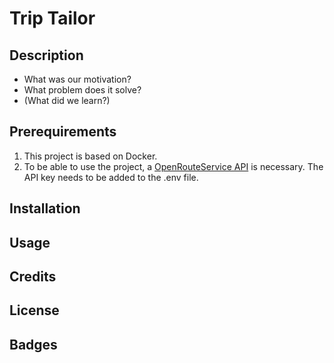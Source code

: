 # Trip Tailor

## Description

- What was our motivation?
- What problem does it solve?
- (What did we learn?)

## Prerequirements

1. This project is based on Docker.
2. To be able to use the project, a [OpenRouteService API](https://openrouteservice.org/) is necessary. The API key needs to be added to the .env file.

## Installation

## Usage

## Credits

## License

## Badges
